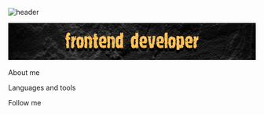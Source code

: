 ![header](https://github.com/Glazinapik/glazinapik/blob/main/assets/logo.gif)

![header2](https://github.com/Glazinapik/glazinapik/blob/main/assets/front.gif)

About me

Languages and tools

Follow me

